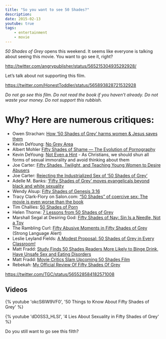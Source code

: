 ```yaml
---
title: "So you want to see 50 Shades?"
description: 
date: 2015-02-13
youtube: true
tags:
    - entertainment
    - movie
---
```


_50 Shades of Grey_ opens this weekend. It seems like everyone is talking about seeing this movie. You want to go see it, right?

http://twitter.com/angrypublisher/status/565215304935292928/

Let’s talk about not supporting this film.

https://twitter.com/HonestToddler/status/565893828721532928

_Do not go see this film. Do not read the book if you haven’t already. Do not waste your money. Do not support this rubbish._

# Why? Here are numerous critiques:

- Owen Strachan: [How ‘50 Shades of Grey’ harms women & Jesus saves them](http://www.bpnews.net/44203/firstperson-how-50-shades-of-grey-harms-women-and-jesus-saves-them)
- Kevin DeYoung: [No Grey Area](http://www.thegospelcoalition.org/blogs/kevindeyoung/2015/02/11/no-grey-area/)
- Albert Mohler [Fifty Shades of Shame — The Evolution of Pornography](http://www.albertmohler.com/2015/02/13/fifty-shades-of-shame-the-evolution-of-pornography/)
- Kevin DeYoung: [Not Even a Hint](http://www.thegospelcoalition.org/blogs/kevindeyoung/2013/08/28/not-even-a-hint/) - As Christians, we should shun all forms of sexual immorality and avoid thinking about them
- Joe Carter: [Fifty Shades, Twilight, and Teaching Young Women to Desire Abusers](http://www.thegospelcoalition.org/article/fifty-shades-twilight-and-teaching-young-women-to-desire-abusers)
- Joe Carter: [Rejecting the Industrialized Sex of ‘50 Shades of Grey’](http://www.thegospelcoalition.org/article/rejecting-the-industrialized-sex-of-50-shades-of-grey)
- Adelle M. Banks: [‘Fifty Shades of Grey’ moves evangelicals beyond black and white sexuality](http://www.religionnews.com/2012/11/29/fifty-shades-of-grey-moves-evangelicals-beyond-black-and-white-sexuality/)
- Wendy Alsup: [Fifty Shades of Genesis 3:16](http://www.theologyforwomen.org/2015/02/fifty-shades-of-genesis-316.html)
- Tracy Clark-Flory on Salon.com: [“50 Shades” of coercive sex: The movie is even worse than the book](http://www.salon.com/2015/02/13/“50_shades”_of_coercive_sex_the_movie_is_even_worse_than_the_book/)
- Tim Challies: [50 Shades of Porn](http://www.challies.com/articles/50-shades-of-porn)
- Helen Thorne: [7 Lessons from 50 Shades of Grey](http://www.challies.com/a-la-carte/7-lessons-from-50-shades-of-grey)
- Marshall Segal at Desiring God: [Fifty Shades of Nay: Sin Is a Needle, Not a Toy](http://www.desiringgod.org/blog/posts/fifty-shades-of-nay-sin-is-a-needle-not-a-toy)
- The Rambling Curl: [Fifty Abusive Moments in Fifty Shades of Grey](http://theramblingcurl.blogspot.co.uk/2014/02/fifty-abusive-moments-in-fifty-shades.html?m=1) (Strong Language Alert)
- Leslie Leyland Fields: [A Modest Proposal: 50 Shades of Grey in Every Classroom!](http://www.leslieleylandfields.com/2015/02/a-modest-proposal-50-shades-of-grey-in.html#8P382CjDwjUtb0EP.99)
- Matt Fradd: [Study Finds 50 Shades Readers More Likely to Binge Drink, Have Unsafe Sex and Eating Disorders](http://theporneffect.com/blog/posts/study-finds-50-shades-readers-more-likely-to-binge-drink-have-unsafe-sex-and-eating-disorders)
- Matt Fradd: [Movie Critics Slam Upcoming 50 Shades Film](http://theporneffect.com/blog/posts/movie-critics-slam-upcoming-50-shades-film)
- Rebekah: [My Official Review Of Fifty Shades Of Grey](http://kluv.cbslocal.com/2015/02/13/rebekah-my-official-review-of-fifty-shades-of-grey/)

https://twitter.com/TGC/status/565528584182571008

## Videos

{% youtube 'okcS6IW9VF0', '50 Things to Know About Fifty Shades of Grey' %}

{% youtube 'dD0SS3_HLSI', '4 Lies About Sexuality in Fifty Shades of Grey' %}

Do you still want to go see this filth?
